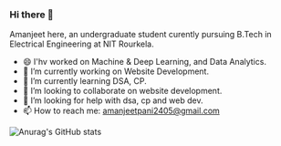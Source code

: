 ### Hi there 👋

Amanjeet here, an undergraduate student curently pursuing B.Tech in Electrical Engineering at NIT Rourkela.

* 😄 I'hv worked on Machine & Deep Learning, and Data Analytics.
* 🔭 I’m currently working on Website Development.
* 🌱 I’m currently learning DSA, CP.
* 👯 I’m looking to collaborate on website development.
* 🤔 I’m looking for help with dsa, cp and web dev.
* 📫 How to reach me: amanjeetpani2405@gmail.com

![Anurag's GitHub stats](https://github-readme-stats.vercel.app/api?username=Amanjeet-07&show_icons=true&theme=radical)


